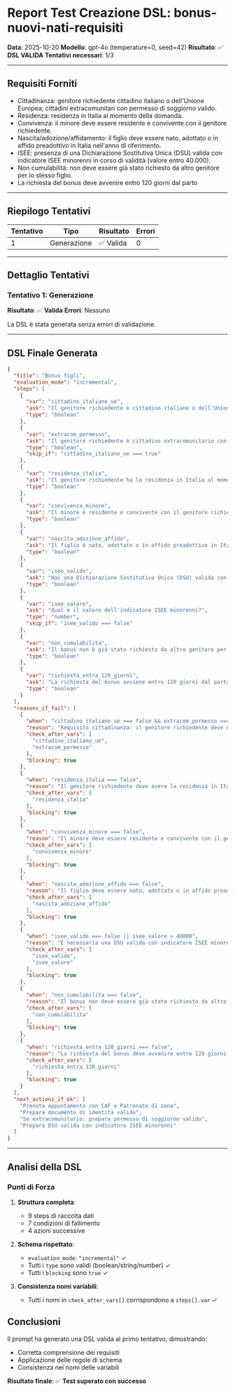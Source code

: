 # Report Test Creazione DSL: bonus-nuovi-nati-requisiti

**Data**: 2025-10-20
**Modello**: gpt-4o (temperature=0, seed=42)
**Risultato**: ✅ **DSL VALIDA**
**Tentativi necessari**: 1/3

---

## Requisiti Forniti

- Cittadinanza: genitore richiedente cittadino italiano o dell'Unione Europea; cittadini extracomunitari con permesso di soggiorno valido.
- Residenza: residenza in Italia al momento della domanda.
- Convivenza: il minore deve essere residente e convivente con il genitore richiedente.
- Nascita/adozione/affidamento: il figlio deve essere nato, adottato o in affido preadottivo in Italia nell'anno di riferimento.
- ISEE: presenza di una Dichiarazione Sostitutiva Unica (DSU) valida con indicatore ISEE minorenni in corso di validità (valore entro 40.000).
- Non cumulabilità: non deve essere già stato richiesto da altro genitore per lo stesso figlio.
- La richiesta del bonus deve avvenire entro 120 giorni dal parto

---

## Riepilogo Tentativi

| Tentativo | Tipo | Risultato | Errori |
|-----------|------|-----------|--------|
| 1 | Generazione | ✅ Valida | 0 |

---

## Dettaglio Tentativi

### Tentativo 1: Generazione

**Risultato**: ✅ **Valida**
**Errori**: Nessuno

La DSL è stata generata senza errori di validazione.

---

## DSL Finale Generata

```json
{
  "title": "Bonus figli",
  "evaluation_mode": "incremental",
  "steps": [
    {
      "var": "cittadino_italiano_ue",
      "ask": "Il genitore richiedente è cittadino italiano o dell'Unione Europea? (sì/no)",
      "type": "boolean"
    },
    {
      "var": "extracom_permesso",
      "ask": "Il genitore richiedente è cittadino extracomunitario con permesso di soggiorno valido? (sì/no)",
      "type": "boolean",
      "skip_if": "cittadino_italiano_ue === true"
    },
    {
      "var": "residenza_italia",
      "ask": "Il genitore richiedente ha la residenza in Italia al momento della domanda? (sì/no)",
      "type": "boolean"
    },
    {
      "var": "convivenza_minore",
      "ask": "Il minore è residente e convivente con il genitore richiedente? (sì/no)",
      "type": "boolean"
    },
    {
      "var": "nascita_adozione_affido",
      "ask": "Il figlio è nato, adottato o in affido preadottivo in Italia nell'anno di riferimento? (sì/no)",
      "type": "boolean"
    },
    {
      "var": "isee_valido",
      "ask": "Hai una Dichiarazione Sostitutiva Unica (DSU) valida con indicatore ISEE minorenni in corso di validità? (sì/no)",
      "type": "boolean"
    },
    {
      "var": "isee_valore",
      "ask": "Qual è il valore dell'indicatore ISEE minorenni?",
      "type": "number",
      "skip_if": "isee_valido === false"
    },
    {
      "var": "non_cumulabilita",
      "ask": "Il bonus non è già stato richiesto da altro genitore per lo stesso figlio? (sì/no)",
      "type": "boolean"
    },
    {
      "var": "richiesta_entra_120_giorni",
      "ask": "La richiesta del bonus avviene entro 120 giorni dal parto? (sì/no)",
      "type": "boolean"
    }
  ],
  "reasons_if_fail": [
    {
      "when": "cittadino_italiano_ue === false && extracom_permesso === false",
      "reason": "Requisito cittadinanza: il genitore richiedente deve essere cittadino italiano/UE oppure extracomunitario con permesso valido.",
      "check_after_vars": [
        "cittadino_italiano_ue",
        "extracom_permesso"
      ],
      "blocking": true
    },
    {
      "when": "residenza_italia === false",
      "reason": "Il genitore richiedente deve avere la residenza in Italia al momento della domanda.",
      "check_after_vars": [
        "residenza_italia"
      ],
      "blocking": true
    },
    {
      "when": "convivenza_minore === false",
      "reason": "Il minore deve essere residente e convivente con il genitore richiedente.",
      "check_after_vars": [
        "convivenza_minore"
      ],
      "blocking": true
    },
    {
      "when": "nascita_adozione_affido === false",
      "reason": "Il figlio deve essere nato, adottato o in affido preadottivo in Italia nell'anno di riferimento.",
      "check_after_vars": [
        "nascita_adozione_affido"
      ],
      "blocking": true
    },
    {
      "when": "isee_valido === false || isee_valore > 40000",
      "reason": "È necessaria una DSU valida con indicatore ISEE minorenni in corso di validità e valore entro 40.000.",
      "check_after_vars": [
        "isee_valido",
        "isee_valore"
      ],
      "blocking": true
    },
    {
      "when": "non_cumulabilita === false",
      "reason": "Il bonus non deve essere già stato richiesto da altro genitore per lo stesso figlio.",
      "check_after_vars": [
        "non_cumulabilita"
      ],
      "blocking": true
    },
    {
      "when": "richiesta_entra_120_giorni === false",
      "reason": "La richiesta del bonus deve avvenire entro 120 giorni dal parto.",
      "check_after_vars": [
        "richiesta_entra_120_giorni"
      ],
      "blocking": true
    }
  ],
  "next_actions_if_ok": [
    "Prenota appuntamento con CAF o Patronato di zona",
    "Prepara documento di identità valido",
    "Se extracomunitario: prepara permesso di soggiorno valido",
    "Prepara DSU valida con indicatore ISEE minorenni"
  ]
}
```

---

## Analisi della DSL

### Punti di Forza

1. **Struttura completa**:
   - 9 steps di raccolta dati
   - 7 condizioni di fallimento
   - 4 azioni successive

2. **Schema rispettato**:
   - `evaluation_mode`: `"incremental"` ✓
   - Tutti i `type` sono validi (boolean/string/number) ✓
   - Tutti i `blocking` sono `true` ✓

3. **Consistenza nomi variabili**:
   - Tutti i nomi in `check_after_vars[]` corrispondono a `steps[].var` ✓

## Conclusioni

Il prompt ha generato una DSL valida al primo tentativo, dimostrando:

- Corretta comprensione dei requisiti
- Applicazione delle regole di schema
- Consistenza nei nomi delle variabili

**Risultato finale**: ✅ **Test superato con successo**
